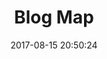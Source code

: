 ---
layout: map
title:  "Blog Map"
date:   2017-08-15 20:50:24
description: A simple map of blog posts. This map is generated with data in posts of Jekyll.
categories: mappe
marker:
  icon: star
  color: green
view:
  zoom: 10
cluster: true
style: Stamen.Watercolor
---